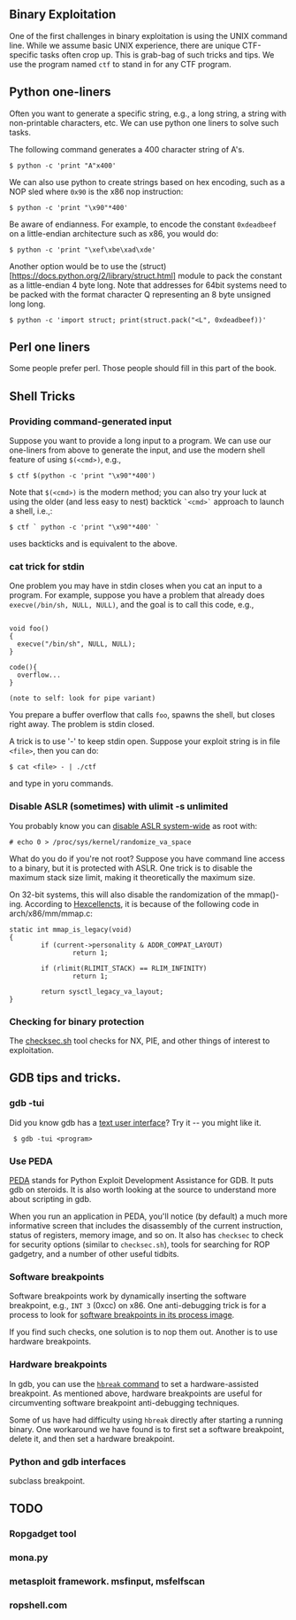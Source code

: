 ## Binary Exploitation

One of the first challenges in binary exploitation is using the UNIX command line.  While we assume basic UNIX experience, there are unique CTF-specific tasks often crop up. This is grab-bag of such tricks and tips.  We use the program named `ctf` to stand in for any CTF program.

## Python one-liners

Often you want to generate a specific string, e.g., a long string, a string with non-printable characters, etc.  We can use python one liners to solve such tasks.

The following command generates a 400 character string of A's.
```
$ python -c 'print "A"x400'
```

We can also use python to create strings based on hex encoding, such as a NOP sled where `0x90` is the x86 nop instruction:
```
$ python -c 'print "\x90"*400'
```

Be aware of endianness. For example, to encode the constant `0xdeadbeef` on a little-endian architecture such as x86, you would do:
```
$ python -c 'print "\xef\xbe\xad\xde'
```

Another option would be to use the (struct)[https://docs.python.org/2/library/struct.html] module to pack the constant as a little-endian 4 byte long. Note that addresses for 64bit systems need to be packed with the format character Q representing an 8 byte unsigned long long.
```
$ python -c 'import struct; print(struct.pack("<L", 0xdeadbeef))'
```

## Perl one liners

Some people prefer perl. Those people should fill in this part of the book.

## Shell Tricks

### Providing command-generated input
Suppose you want to provide a long input to a program. We can use our one-liners from above to generate the input, and use the modern shell feature of using `$(<cmd>)`, e.g.,

```
$ ctf $(python -c 'print "\x90"*400')
```

Note that `$(<cmd>)` is the modern method; you can also try your luck at using the older (and less easy to nest) backtick `` `<cmd>` `` approach to launch a shell, i.e.,:
```
$ ctf ` python -c 'print "\x90"*400' `
```
uses backticks and is equivalent to the above.

### cat trick for stdin
One problem you may have in stdin closes when you cat an input to a program.  For example, suppose you have a problem that already does `execve(/bin/sh, NULL, NULL)`, and the goal is to call this code, e.g.,
```

void foo()
{
  execve("/bin/sh", NULL, NULL);
}

code(){
  overflow...
}

(note to self: look for pipe variant)
```

You prepare a buffer overflow that calls `foo`, spawns the shell, but closes right away. The problem is stdin closed.

A trick is to use '-' to keep stdin open. Suppose your exploit string is in file `<file>`, then you can do:

```
$ cat <file> - | ./ctf
```

and type in yoru commands.

### Disable ASLR (sometimes) with ulimit -s unlimited

You probably know you can [disable ASLR system-wide](http://www.commandlinefu.com/commands/matching/disable-aslr/ZGlzYWJsZSBhc2xy/sort-by-votes) as root with:
```
# echo 0 > /proc/sys/kernel/randomize_va_space
```

What do you do if you're not root?  Suppose you have command line access to a binary, but it is protected with ASLR. One trick is to disable the maximum stack size limit, making it theoretically the maximum size.



On 32-bit systems, this will also disable the randomization of the mmap()-ing. According to [Hexcellencts](http://security.cs.pub.ro/hexcellents/wiki/kb/exploiting/home), it is because of the following code in arch/x86/mm/mmap.c:

```
static int mmap_is_legacy(void)
{
        if (current->personality & ADDR_COMPAT_LAYOUT)
                return 1;

        if (rlimit(RLIMIT_STACK) == RLIM_INFINITY)
                return 1;

        return sysctl_legacy_va_layout;
}
```
### Checking for binary protection

The [checksec.sh](http://www.trapkit.de/tools/checksec.sh) tool checks for NX, PIE, and other things of interest to exploitation.

## GDB tips and tricks.


### gdb -tui

Did you know gdb has a [text user interface](https://sourceware.org/gdb/onlinedocs/gdb/TUI.html)?  Try it -- you might like it.

```
 $ gdb -tui <program>
```

### Use PEDA

[PEDA](https://github.com/longld/peda) stands for Python Exploit Development Assistance for GDB. It puts gdb on steroids. It is also worth looking at the source to understand more about scripting in gdb.

When you run an application in PEDA, you'll notice (by default) a much more informative screen that includes the disassembly of the current instruction, status of registers, memory image, and so on.  It also has `checksec` to check for security options (similar to `checksec.sh`), tools for searching for ROP gadgetry, and a number of other useful tidbits.

### Software breakpoints

Software breakpoints work by dynamically inserting the software breakpoint, e.g., `INT 3` (0xcc) on x86.  One anti-debugging trick is for a process to look for [software breakpoints in its process image](http://www.stonedcoder.org/~kd/lib/14-61-1-PB.pdf).

If you find such checks, one solution is to nop them out. Another is to use hardware breakpoints.

### Hardware breakpoints

In gdb, you can use the [`hbreak` command](https://sourceware.org/gdb/onlinedocs/gdb/Set-Breaks.html) to set a hardware-assisted breakpoint.  As mentioned above, hardware breakpoints are useful for circumventing software breakpoint anti-debugging techniques.

Some of us have had difficulty using `hbreak` directly after starting a running binary.   One workaround we have found is to first set a software breakpoint, delete it, and then set a hardware breakpoint.

### Python and gdb interfaces
subclass breakpoint.


## TODO

### Ropgadget tool

### mona.py

### metasploit framework. msfinput, msfelfscan



### ropshell.com
